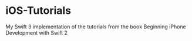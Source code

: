 # iOS-Tutorials
My Swift 3 implementation of the tutorials from the book Beginning iPhone Development with Swift 2
